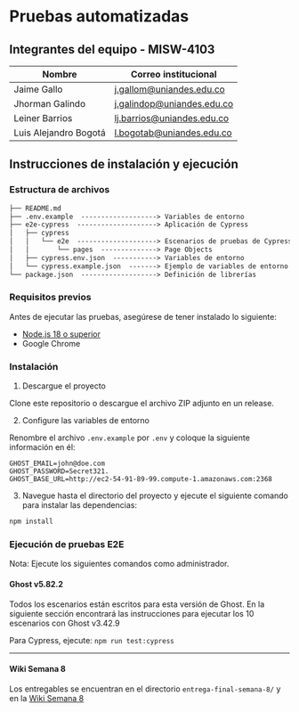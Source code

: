 # Pruebas automatizadas

## Integrantes del equipo - MISW-4103

| Nombre                | Correo institucional       |
| --------------------- | -------------------------- |
| Jaime Gallo           | j.gallom@uniandes.edu.co   |
| Jhorman Galindo       | j.galindop@uniandes.edu.co |
| Leiner Barrios        | lj.barrios@uniandes.edu.co |
| Luis Alejandro Bogotá | l.bogotab@uniandes.edu.co  |

## Instrucciones de instalación y ejecución

### Estructura de archivos

```txt
├── README.md
├── .env.example  -------------------> Variables de entorno
├── e2e-cypress  --------------------> Aplicación de Cypress
│   ├── cypress
│   │   └── e2e  --------------------> Escenarios de pruebas de Cypress
│   │       └── pages  --------------> Page Objects
│   ├── cypress.env.json  -----------> Variables de entorno
│   └── cypress.example.json  -------> Ejemplo de variables de entorno
└── package.json  -------------------> Definición de librerías
```

### Requisitos previos

Antes de ejecutar las pruebas, asegúrese de tener instalado lo siguiente:

- [Node.js 18 o superior](https://nodejs.org/en/download)
- Google Chrome

### Instalación

1. Descargue el proyecto

Clone este repositorio o descargue el archivo ZIP adjunto en un release.

2. Configure las variables de entorno

Renombre el archivo `.env.example` por `.env` y coloque la siguiente información en él:

```
GHOST_EMAIL=john@doe.com
GHOST_PASSWORD=Secret321.
GHOST_BASE_URL=http://ec2-54-91-89-99.compute-1.amazonaws.com:2368
```

3.  Navegue hasta el directorio del proyecto y ejecute el siguiente comando para instalar las dependencias:

```bash
npm install
```

### Ejecución de pruebas E2E

Nota: Ejecute los siguientes comandos como administrador.

#### Ghost v5.82.2

Todos los escenarios están escritos para esta versión de Ghost. En la siguiente sección encontrará las instrucciones para ejecutar los 10 escenarios con Ghost v3.42.9

Para Cypress, ejecute: `npm run test:cypress`

---

#### Wiki Semana 8

Los entregables se encuentran en el directorio `entrega-final-semana-8/` y en la [Wiki Semana 8](https://github.com/salchichongallo/MISW-4103-pruebas-automatizadas/wiki/Semana-8)
